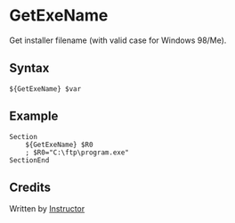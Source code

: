 # GetExeName

Get installer filename (with valid case for Windows 98/Me).

## Syntax

	${GetExeName} $var

## Example

	Section
		${GetExeName} $R0
		; $R0="C:\ftp\program.exe"
	SectionEnd

## Credits

Written by [Instructor][1]

[1]: http://nsis.sourceforge.net/User:Instructor